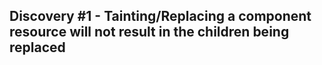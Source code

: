 ## Discovery #1 - Tainting/Replacing a component resource will not result in the children being replaced

